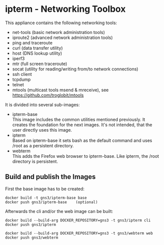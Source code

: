 # ipterm - Networking Toolbox

This appliance contains the following networking tools:

- net-tools (basic network administration tools)
- iproute2 (advanced network administration tools)
- ping and traceroute
- curl (data transfer utility)
- host (DNS lookup utility)
- iperf3
- mtr (full screen traceroute)
- socat (utility for reading/writing from/to network connections)
- ssh client
- tcpdump
- telnet
- mtools (multicast tools msend & mreceive),
  see https://github.com/troglobit/mtools

It is divided into several sub-images:

- ipterm-base  
  This image includes the common utilities mentioned previously.
  It creates the foundation for the next images.
  It's not intended, that the user directly uses this image.
- ipterm  
  Based on ipterm-base it sets bash as the default command and
  uses /root as a persistent directory.
- webterm  
  This adds the Firefox web browser to ipterm-base.
  Like ipterm, the /root directory is persistent.

## Build and publish the Images

First the base image has to be created:

```
docker build -t gns3/ipterm-base base
docker push gns3/ipterm-base    (optional)
```

Afterwards the cli and/or the web image can be built:

```
docker build --build-arg DOCKER_REPOSITORY=gns3 -t gns3/ipterm cli
docker push gns3/ipterm
```

```
docker build --build-arg DOCKER_REPOSITORY=gns3 -t gns3/webterm web
docker push gns3/webterm
```
